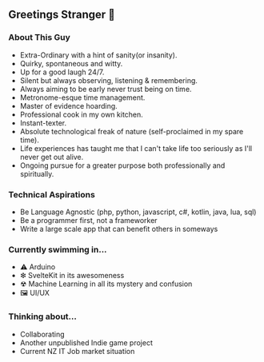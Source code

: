 ## Greetings Stranger 👋

### About This Guy
- Extra-Ordinary with a hint of sanity(or insanity).
- Quirky, spontaneous and witty.
- Up for a good laugh 24/7.
- Silent but always observing, listening & remembering.
- Always aiming to be early never trust being on time.
- Metronome-esque time management.
- Master of evidence hoarding.
- Professional cook in my own kitchen.
- Instant-texter.
- Absolute technological freak of nature (self-proclaimed in my spare time).
- Life experiences has taught me that I can't take life too seriously as I'll never get out alive.
- Ongoing pursue for a greater purpose both professionally and spiritually.

### Technical Aspirations
- Be Language Agnostic (php, python, javascript, c#, kotlin, java, lua, sql) 
- Be a programmer first, not a frameworker
- Write a large scale app that can benefit others in someways

### Currently swimming in... 
- ⚠ Arduino
- ❇ SvelteKit in its awesomeness
- ☢ Machine Learning in all its mystery and confusion
- 🖼️ UI/UX

### Thinking about...
- Collaborating
- Another unpublished Indie game project
- Current NZ IT Job market situation


<!--
**adrianlimws/adrianlimws** is a ✨ _special_ ✨ repository because its `README.md` (this file) appears on your GitHub profile.

Here are some ideas to get you started:

- 🔭 I’m currently working on ...
- 🌱 I’m currently learning ...
- 👯 I’m looking to collaborate on ...
- 🤔 I’m looking for help with ...
- 💬 Ask me about ...
- 📫 How to reach me: ...
- 😄 Pronouns: ...
- ⚡ Fun fact: ...
-->
